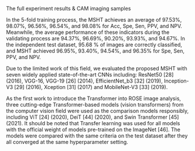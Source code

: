 The full experiment results & CAM imaging samples


In the 5-fold training process, the MSHT achieves an average of 97.53%, 98.07%, 96.56%, 96.54%, and 98.08% for Acc, Spe, Sen, PPV, and NPV. Meanwhile, the average performance of these indicators during the validating process are 94.37%, 96.69%, 90.20%, 93.93%, and 94.67%. In the independent test dataset, 95.68 % of images are correctly classified, and MSHT achieved 96.95%, 93.40%, 94.54%, and 96.35% for Spe, Sen, PPV, and NPV.

Due to the limited work of this field, we evaluated the proposed MSHT with seven widely applied state-of-the-art CNNs including: ResNet50 [28] (2016), VGG-16, VGG-19 [26] (2014), EfficientNet_b3 [32] (2019), Inception-V3 [29] (2016), Xception [31] (2017) and MobileNet-V3 [33] (2019).

As the first work to introduce the Transformer into ROSE image analysis, three cutting-edge Transformer-based models (vision transformers) from the computer vision field were used as the comparison models responsibly, including ViT [24] (2020), DeiT [44] (2020), and Swin Transformer [45] (2021). It should be noted that Transfer learning was used for all models with the official weight of models pre-trained on the ImageNet [46]. The models were compared with the same criteria on the test dataset after they all converged at the same hyperparameter setting. 
